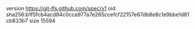 version https://git-lfs.github.com/spec/v1
oid sha256:b1f5fcb4acd84c0cca977a7e265ccefcf22157e67db8e8c1e9bbe1d81cb833b7
size 15594

